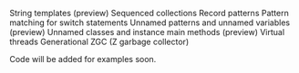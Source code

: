 String templates (preview)
Sequenced collections
Record patterns
Pattern matching for switch statements
Unnamed patterns and unnamed variables (preview)
Unnamed classes and instance main methods (preview)
Virtual threads
Generational ZGC (Z garbage collector)

Code will be added for examples soon.